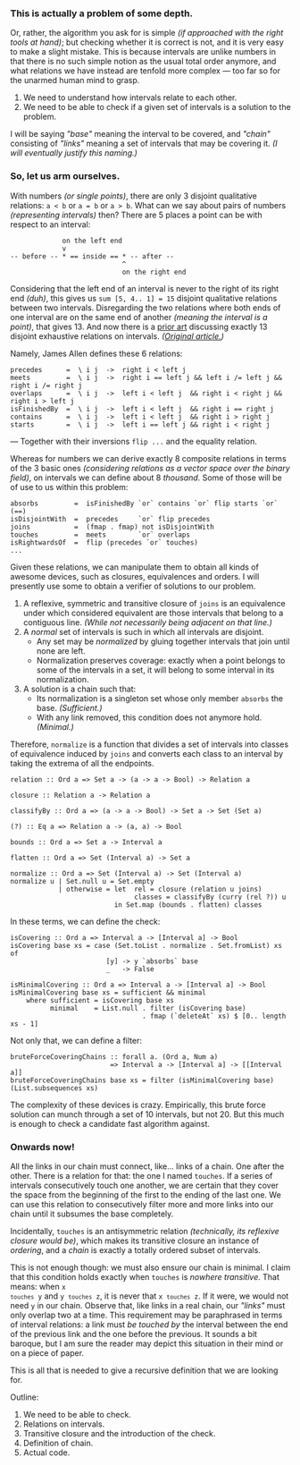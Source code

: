 ### This is actually a problem of some depth.

Or, rather, the algorithm you ask for is simple _(if approached with the right tools at hand)_;
but checking whether it is correct is not, and it is very easy to make a slight mistake. This is
because intervals are unlike numbers in that there is no such simple notion as the usual total
order anymore, and what relations we have instead are tenfold more complex — too far so for the
unarmed human mind to grasp.

1. We need to understand how intervals relate to each other.
2. We need to be able to check if a given set of intervals is a solution to the problem.

I will be saying _"base"_ meaning the interval to be covered, and _"chain"_ consisting of
_"links"_ meaning a set of intervals that may be covering it. _(I will eventually justify this
naming.)_

### So, let us arm ourselves.

With numbers _(or single points)_, there are only 3 disjoint qualitative relations: `a < b` or `a
= b` or `a > b`. What can we say about pairs of numbers _(representing intervals)_ then? There are
5 places a point can be with respect to an interval:

                 on the left end
                 v
    -- before -- * == inside == * -- after --
                                ^
                                on the right end

Considering that the left end of an interval is never to the right of its right end _(duh)_, this
gives us `sum [5, 4.. 1] = 15` disjoint qualitative relations between two intervals. Disregarding
the two relations where both ends of one interval are on the same end of another _(meaning the
interval is a point)_, that gives 13. And now there is a [prior art][1] discussing exactly 13
disjoint exhaustive relations on intervals. _([Original article.][2])_

[1]: https://www.ics.uci.edu/~alspaugh/cls/shr/allen.html
[2]: https://cse.unl.edu/~choueiry/Documents/Allen-CACM1983.pdf

Namely, James Allen defines these 6 relations:

    precedes      =  \ i j  ->  right i < left j
    meets         =  \ i j  ->  right i == left j && left i /= left j && right i /= right j
    overlaps      =  \ i j  ->  left i < left j  && right i < right j && right i > left j
    isFinishedBy  =  \ i j  ->  left i < left j  && right i == right j
    contains      =  \ i j  ->  left i < left j  && right i > right j
    starts        =  \ i j  ->  left i == left j && right i < right j

— Together with their inversions `flip ...` and the equality relation.

Whereas for numbers we can derive exactly 8 composite relations in terms of the 3 basic ones
_(considering relations as a vector space over the binary field)_, on intervals we can define
about 8 _thousand_. Some of those will be of use to us within this problem:

    absorbs         =  isFinishedBy `or` contains `or` flip starts `or` (==)
    isDisjointWith  =  precedes     `or` flip precedes
    joins           =  (fmap . fmap) not isDisjointWith
    touches         =  meets        `or` overlaps
    isRightwardsOf  =  flip (precedes `or` touches)
    ...

Given these relations, we can manipulate them to obtain all kinds of awesome devices, such as
closures, equivalences and orders. I will presently use some to obtain a verifier of solutions to
our problem.

1. A reflexive, symmetric and transitive closure of `joins` is an equivalence under which
   considered equivalent are those intervals that belong to a contiguous line. _(While not
   necessarily being adjacent on that line.)_
2. A _normal_ set of intervals is such in which all intervals are disjoint.
    * Any set may be _normalized_ by gluing together intervals that join until none are left.
    * Normalization preserves coverage: exactly when a point belongs to some of the intervals in a
      set, it will belong to some interval in its normalization.
3. A solution is a chain such that:
    * Its normalization is a singleton set whose only member `absorbs` the base. _(Sufficient.)_
    * With any link removed, this condition does not anymore hold. _(Minimal.)_

Therefore, `normalize` is a function that divides a set of intervals into classes of equivalence
induced by `joins` and converts each class to an interval by taking the extrema of all the
endpoints.

    relation :: Ord a => Set a -> (a -> a -> Bool) -> Relation a

    closure :: Relation a -> Relation a

    classifyBy :: Ord a => (a -> a -> Bool) -> Set a -> Set (Set a)

    (?) :: Eq a => Relation a -> (a, a) -> Bool

    bounds :: Ord a => Set a -> Interval a

    flatten :: Ord a => Set (Interval a) -> Set a

    normalize :: Ord a => Set (Interval a) -> Set (Interval a)
    normalize u | Set.null u = Set.empty
                | otherwise = let  rel = closure (relation u joins)
                                   classes = classifyBy (curry (rel ?)) u
                              in Set.map (bounds . flatten) classes


In these terms, we can define the check:

    isCovering :: Ord a => Interval a -> [Interval a] -> Bool
    isCovering base xs = case (Set.toList . normalize . Set.fromList) xs of
                            [y] -> y `absorbs` base
                            _   -> False

    isMinimalCovering :: Ord a => Interval a -> [Interval a] -> Bool
    isMinimalCovering base xs = sufficient && minimal
        where sufficient = isCovering base xs
              minimal    = List.null . filter (isCovering base)
                                     . fmap (`deleteAt` xs) $ [0.. length xs - 1]

Not only that, we can define a filter:

    bruteForceCoveringChains :: forall a. (Ord a, Num a)
                             => Interval a -> [Interval a] -> [[Interval a]]
    bruteForceCoveringChains base xs = filter (isMinimalCovering base) (List.subsequences xs)

The complexity of these devices is crazy. Empirically, this brute force solution can munch through
a set of 10 intervals, but not 20. But this much is enough to check a candidate fast algorithm
against.

### Onwards now!

All the links in our chain must connect, like... links of a chain. One after the other. There is a
relation for that: the one I named `touches`. If a series of intervals consecutively touch one
another, we are certain that they cover the space from the beginning of the first to the ending of
the last one. We can use this relation to consecutively filter more and more links into our chain
until it subsumes the base completely.

Incidentally, `touches` is an antisymmetric relation _(technically, its reflexive closure would
be)_, which makes its transitive closure an instance of _ordering_, and a _chain_ is exactly a
totally ordered subset of intervals.

This is not enough though: we must also ensure our chain is minimal. I claim that this condition
holds exactly when `touches` is _nowhere transitive_. That means: when <code>x `touches` y</code>
and <code>y `touches` z</code>, it is never that <code>x `touches` z</code>. If it were, we would
not need `y` in our chain. Observe that, like links in a real chain, our _"links"_ must only
overlap two at a time. This requirement may be paraphrased in terms of interval relations: a link
must _be touched by_ the interval between the end of the previous link and the one before the
previous. It sounds a bit baroque, but I am sure the reader may depict this situation in their
mind or on a piece of paper.

This is all that is needed to give a recursive definition that we are looking for.


Outline:

1. We need to be able to check.
1. Relations on intervals.
1. Transitive closure and the introduction of the check.
1. Definition of chain.
1. Actual code.
